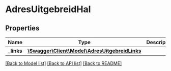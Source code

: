 # AdresUitgebreidHal

## Properties
Name | Type | Description | Notes
------------ | ------------- | ------------- | -------------
**_links** | [**\Swagger\Client\Model\AdresUitgebreidLinks**](AdresUitgebreidLinks.md) |  | [optional] 

[[Back to Model list]](../../README.md#documentation-for-models) [[Back to API list]](../../README.md#documentation-for-api-endpoints) [[Back to README]](../../README.md)


